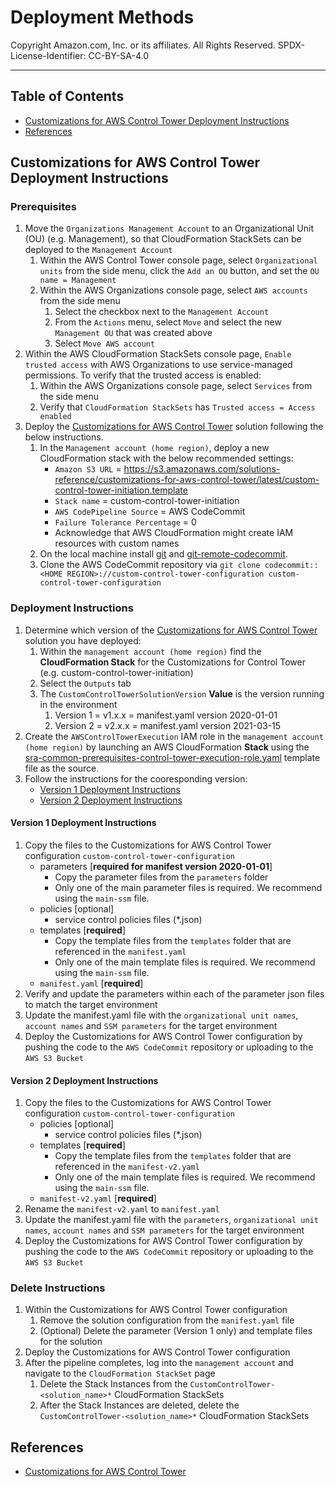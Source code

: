 # Deployment Methods<!-- omit in toc -->

Copyright Amazon.com, Inc. or its affiliates. All Rights Reserved. SPDX-License-Identifier: CC-BY-SA-4.0

---

## Table of Contents<!-- omit in toc -->

- [Customizations for AWS Control Tower Deployment Instructions](#customizations-for-aws-control-tower-deployment-instructions)
- [References](#references)

## Customizations for AWS Control Tower Deployment Instructions

### Prerequisites<!-- omit in toc -->

1. Move the `Organizations Management Account` to an Organizational Unit (OU) (e.g. Management), so that CloudFormation StackSets can be deployed to the `Management Account`
   1. Within the AWS Control Tower console page, select `Organizational units` from the side menu, click the `Add an OU` button, and set the `OU name = Management`
   2. Within the AWS Organizations console page, select `AWS accounts` from the side menu
      1. Select the checkbox next to the `Management Account`
      2. From the `Actions` menu, select `Move` and select the new `Management OU` that was created above
      3. Select `Move AWS account`
2. Within the AWS CloudFormation StackSets console page, `Enable trusted access` with AWS Organizations to use service-managed permissions. To verify that the trusted access is enabled:
   1. Within the AWS Organizations console page, select `Services` from the side menu
   2. Verify that `CloudFormation StackSets` has `Trusted access = Access enabled`
3. Deploy the [Customizations for AWS Control Tower](https://aws.amazon.com/solutions/implementations/customizations-for-aws-control-tower/) solution following the below instructions.
   1. In the `Management account (home region)`, deploy a new CloudFormation stack with the below recommended settings:
      <!-- markdownlint-disable-next-line MD034 -->
      - `Amazon S3 URL` = https://s3.amazonaws.com/solutions-reference/customizations-for-aws-control-tower/latest/custom-control-tower-initiation.template
      - `Stack name` = custom-control-tower-initiation
      - `AWS CodePipeline Source` = AWS CodeCommit
      - `Failure Tolerance Percentage` = 0
      - Acknowledge that AWS CloudFormation might create IAM resources with custom names
   2. On the local machine install [git](https://git-scm.com/downloads) and [git-remote-codecommit](https://docs.aws.amazon.com/codecommit/latest/userguide/how-to-connect.html).
   3. Clone the AWS CodeCommit repository via `git clone codecommit::<HOME REGION>://custom-control-tower-configuration custom-control-tower-configuration`

### Deployment Instructions<!-- omit in toc -->

1. Determine which version of the [Customizations for AWS Control Tower](https://aws.amazon.com/solutions/implementations/customizations-for-aws-control-tower/) solution you have deployed:
   1. Within the `management account (home region)` find the **CloudFormation Stack** for the Customizations for Control Tower (e.g. custom-control-tower-initiation)
   2. Select the `Outputs` tab
   3. The `CustomControlTowerSolutionVersion` **Value** is the version running in the environment
      1. Version 1 = v1.x.x = manifest.yaml version 2020-01-01
      2. Version 2 = v2.x.x = manifest.yaml version 2021-03-15
2. Create the `AWSControlTowerExecution` IAM role in the `management account (home region)` by launching an AWS CloudFormation **Stack** using the
   [sra-common-prerequisites-control-tower-execution-role.yaml](../solutions/common/common_prerequisites/templates/sra-common-prerequisites-control-tower-execution-role.yaml) template file as the source.
3. Follow the instructions for the cooresponding version:
   - [Version 1 Deployment Instructions](#version-1-deployment-instructions)
   - [Version 2 Deployment Instructions](#version-2-deployment-instructions)

#### Version 1 Deployment Instructions<!-- omit in toc -->

1. Copy the files to the Customizations for AWS Control Tower configuration `custom-control-tower-configuration`
     - parameters [**required for manifest version 2020-01-01**]
       - Copy the parameter files from the `parameters` folder
       - Only one of the main parameter files is required. We recommend using the `main-ssm` file.
     - policies [optional]
       - service control policies files (\*.json)
     - templates [**required**]
       - Copy the template files from the `templates` folder that are referenced in the `manifest.yaml`
       - Only one of the main template files is required. We recommend using the `main-ssm` file.
     - `manifest.yaml` [**required**]
2. Verify and update the parameters within each of the parameter json files to match the target environment
3. Update the manifest.yaml file with the `organizational unit names`, `account names` and `SSM parameters` for the target environment
4. Deploy the Customizations for AWS Control Tower configuration by pushing the code to the `AWS CodeCommit` repository or uploading to the `AWS S3 Bucket`

#### Version 2 Deployment Instructions<!-- omit in toc -->

1. Copy the files to the Customizations for AWS Control Tower configuration `custom-control-tower-configuration`
     - policies [optional]
       - service control policies files (\*.json)
     - templates [**required**]
       - Copy the template files from the `templates` folder that are referenced in the `manifest-v2.yaml`
       - Only one of the main template files is required. We recommend using the `main-ssm` file.
     - `manifest-v2.yaml` [**required**]
2. Rename the `manifest-v2.yaml` to `manifest.yaml`
3. Update the manifest.yaml file with the `parameters`, `organizational unit names`, `account names` and `SSM parameters` for the target environment
4. Deploy the Customizations for AWS Control Tower configuration by pushing the code to the `AWS CodeCommit` repository or uploading to the `AWS S3 Bucket`

### Delete Instructions<!-- omit in toc -->

1. Within the Customizations for AWS Control Tower configuration
   1. Remove the solution configuration from the `manifest.yaml` file
   2. (Optional) Delete the parameter (Version 1 only) and template files for the solution
2. Deploy the Customizations for AWS Control Tower configuration
3. After the pipeline completes, log into the `management account` and navigate to the `CloudFormation StackSet` page
   1. Delete the Stack Instances from the `CustomControlTower-<solution_name>*` CloudFormation StackSets
   2. After the Stack Instances are deleted, delete the `CustomControlTower-<solution_name>*` CloudFormation StackSets

## References

- [Customizations for AWS Control Tower](https://aws.amazon.com/solutions/implementations/customizations-for-aws-control-tower/)
